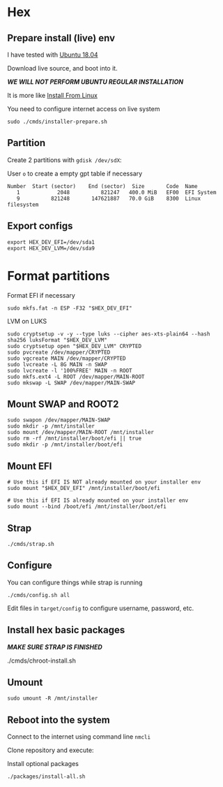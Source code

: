 # Hex

## Prepare install (live) env

I have tested with [Ubuntu 18.04](http://releases.ubuntu.com/18.04/)

Download live source, and boot into it.

***WE WILL NOT PERFORM UBUNTU REGULAR INSTALLATION***

It is more like [Install From Linux](https://help.ubuntu.com/community/Installation/FromLinux)

You need to configure internet access on live system

```shell
sudo ./cmds/installer-prepare.sh
```

## Partition

Create 2 partitions with ```gdisk /dev/sdX```:

User ```o``` to create a empty gpt table if necessary

```text
Number  Start (sector)    End (sector)  Size       Code  Name
   1            2048          821247   400.0 MiB   EF00  EFI System
   9          821248       147621887   70.0 GiB    8300  Linux filesystem
```

## Export configs

```shell
export HEX_DEV_EFI=/dev/sda1
export HEX_DEV_LVM=/dev/sda9
```

# Format partitions

 Format EFI if necessary

```shell
sudo mkfs.fat -n ESP -F32 "$HEX_DEV_EFI"
```

LVM on LUKS

```shell
sudo cryptsetup -v -y --type luks --cipher aes-xts-plain64 --hash sha256 luksFormat "$HEX_DEV_LVM"
sudo cryptsetup open "$HEX_DEV_LVM" CRYPTED
sudo pvcreate /dev/mapper/CRYPTED
sudo vgcreate MAIN /dev/mapper/CRYPTED
sudo lvcreate -L 8G MAIN -n SWAP
sudo lvcreate -l '100%FREE' MAIN -n ROOT
sudo mkfs.ext4 -L ROOT /dev/mapper/MAIN-ROOT
sudo mkswap -L SWAP /dev/mapper/MAIN-SWAP
```

## Mount SWAP and ROOT2

```shell
sudo swapon /dev/mapper/MAIN-SWAP
sudo mkdir -p /mnt/installer
sudo mount /dev/mapper/MAIN-ROOT /mnt/installer
sudo rm -rf /mnt/installer/boot/efi || true
sudo mkdir -p /mnt/installer/boot/efi
```

## Mount EFI

```shell
# Use this if EFI IS NOT already mounted on your installer env
sudo mount "$HEX_DEV_EFI" /mnt/installer/boot/efi

# Use this if EFI IS already mounted on your installer env
sudo mount --bind /boot/efi /mnt/installer/boot/efi
```

## Strap

```shell
./cmds/strap.sh
```

## Configure

You can configure things while strap is running

```shell
./cmds/config.sh all
```

Edit files in ```target/config``` to configure username, password, etc.

## Install hex basic packages

***MAKE SURE STRAP IS FINISHED***

./cmds/chroot-install.sh

## Umount

```shell
sudo umount -R /mnt/installer
```

## Reboot into the system

Connect to the internet using command line ```nmcli```

Clone repository and execute:

Install optional packages

```shell
./packages/install-all.sh
```
